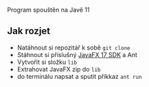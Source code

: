 Program spouštěn na Javě 11

## Jak rozjet

* Natáhnout si repozitář k sobě `git clone`
* Stáhnout si příslušný [JavaFX 17 SDK](https://gluonhq.com/products/javafx/) a Ant
* Vytvořit si složku `lib`
* Extrahovat JavaFX zip do `lib`
* do terminálu napsat a sputit příkkaz `ant run`